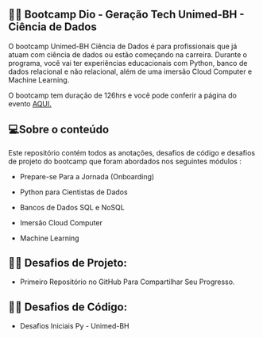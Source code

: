 ##  👩‍🔬 Bootcamp Dio - Geração Tech Unimed-BH - Ciência de Dados

O bootcamp Unimed-BH Ciência de Dados é para profissionais que já atuam com ciência de dados ou estão começando na carreira. Durante o programa, você vai ter experiências educacionais com Python, banco de dados relacional e não relacional, além de uma imersão Cloud Computer e Machine Learning.

O bootcamp tem duração de 126hrs e você pode conferir a página do evento [AQUI.](https://www.dio.me/bootcamp/geracao-tech-unimed-bh-ciencia-de-dados?ref=CG-bootcamp-unimed-bh-ciencia-de-dados)


## 💻Sobre o conteúdo
Este repositório contém todos as anotações, desafios de código e desafios de projeto do bootcamp que foram abordados nos seguintes módulos :



- Prepare-se Para a Jornada (Onboarding)

- Python para Cientistas de Dados

- Bancos de Dados SQL e NoSQL

- Imersão Cloud Computer

- Machine Learning


## 👩‍🔧 Desafios de Projeto:

- Primeiro Repositório no GitHub Para Compartilhar Seu Progresso.


## 👩‍💻 Desafios de Código:
- Desafios Iniciais Py - Unimed-BH

 
